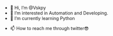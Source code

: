 - 👋 Hi, I’m @Vskpy
- 👀 I’m interested in Automation and Developing.
- 🌱 I’m currently learning Python
<!-- - 💞️ I’m looking to collaborate on ... -->
- 📫 How to reach me through twitter😎

<!---
Vskpy/Vskpy is a ✨ special ✨ repository because its `README.md` (this file) appears on your GitHub profile.
You can click the Preview link to take a look at your changes.
--->
